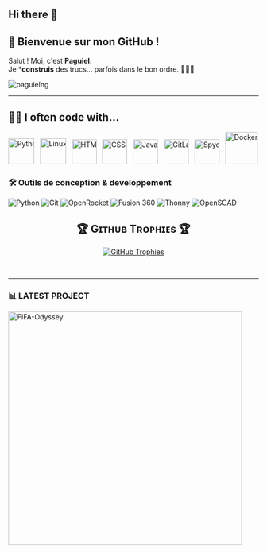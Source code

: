 ## Hi there 👋

## 👋 Bienvenue sur mon GitHub !

Salut ! Moi, c'est **Paguiel**.  
Je ***construis** des trucs... parfois dans le bon ordre. 🧑🏾‍💻

<!--Profile Count Badge-->
<p align="left">
  <img src="https://komarev.com/ghpvc/?username=paguielng&label=Profile%20views&color=770677&style=for-the-badge&logo=star" alt="paguielng" style="padding-right:20px;" />
</p>

---

## 👨‍💻 I often code with...

<div style="overflow: hidden; white-space: nowrap;">
  <div style="display: inline-block; animation: scroll 10s linear infinite; white-space: nowrap;">
    <a href="https://www.python.org/"><img src="https://cdn.jsdelivr.net/gh/devicons/devicon/icons/python/python-original.svg" alt="Python" width="52"/></a>&nbsp;&nbsp;
    <a href="https://www.linux.org/"><img src="https://cdn.jsdelivr.net/gh/devicons/devicon/icons/linux/linux-original.svg" alt="Linux" width="52"/></a>&nbsp;&nbsp;
    <a href="https://developer.mozilla.org/en-US/docs/Web/Guide/HTML/HTML5"><img src="https://cdn.jsdelivr.net/gh/devicons/devicon/icons/html5/html5-original.svg" alt="HTML" width="50"/></a>&nbsp;&nbsp;
    <a href="https://developer.mozilla.org/en-US/docs/Web/CSS"><img src="https://cdn.jsdelivr.net/gh/devicons/devicon/icons/css3/css3-original.svg" alt="CSS" width="50"/></a>&nbsp;&nbsp;
    <a href="https://developer.mozilla.org/en-US/docs/Web/JavaScript"><img src="https://cdn.jsdelivr.net/gh/devicons/devicon/icons/javascript/javascript-original.svg" alt="JavaScript" width="50"/></a>&nbsp;&nbsp;
    <a href="https://gitlab.com/"><img src="https://talks.freelancerepublik.com/wp-content/uploads/2021/02/GitLab_Logo.svg.png" alt="GitLab" width="50"/></a>&nbsp;&nbsp;
    <a href="https://www.spyder-ide.org/"><img src="https://cdn.jsdelivr.net/gh/devicons/devicon/icons/spyder/spyder-original.svg" alt="Spyder" width="50"/></a>&nbsp;&nbsp;
    <a href="https://www.docker.com/"><img src="https://d7umqicpi7263.cloudfront.net/img/product/bf3d98f7-537d-4f2c-b763-ee84a2487590.com/5c52f7fb9b471662f8b00586df713879" alt="Docker" width="65"/></a>&nbsp;&nbsp;
    <a href="https://micropython.org/"><img src="https://upload.wikimedia.org/wikipedia/commons/a/a7/MicroPython_new_logo.svg" alt="MicroPython" width="50"/></a>&nbsp;&nbsp;
    <a href="https://jupyter.org/"><img src="https://upload.wikimedia.org/wikipedia/commons/thumb/3/38/Jupyter_logo.svg/langfr-800px-Jupyter_logo.svg.png" alt="JupyterLab" width="50"/></a>&nbsp;&nbsp;
    <a href="https://code.visualstudio.com/"><img src="https://upload.wikimedia.org/wikipedia/commons/thumb/9/9a/Visual_Studio_Code_1.35_icon.svg/1024px-Visual_Studio_Code_1.35_icon.svg.png" alt="VS Code" width="50"/></a>&nbsp;&nbsp;
    <a href="https://git-scm.com/"><img src="https://upload.wikimedia.org/wikipedia/commons/thumb/3/3f/Git_icon.svg/2048px-Git_icon.svg.png" alt="Git" width="55"/></a>&nbsp;&nbsp;
	<a href="https://developer.android.com/"><img src="https://upload.wikimedia.org/wikipedia/commons/thumb/5/51/Android_Studio_Logo_2024.svg/langfr-800px-Android_Studio_Logo_2024.svg.png" alt="Android Studio" width="50"/></a>
  </div>
</div>


### 🛠️ Outils de conception & developpement

![Python](https://img.shields.io/badge/Python-3776AB?style=for-the-badge&logo=python&logoColor=white)
![Git](https://img.shields.io/badge/Git-F05032?style=for-the-badge&logo=git&logoColor=white)
![OpenRocket](https://img.shields.io/badge/OpenRocket-1E90FF?style=for-the-badge&logo=rocket&logoColor=white)
![Fusion 360](https://img.shields.io/badge/Fusion%20360-FF8800?style=for-the-badge&logo=autodesk&logoColor=white)
![Thonny](https://img.shields.io/badge/Thonny-333333?style=for-the-badge&logo=thonny&logoColor=white)
![OpenSCAD](https://img.shields.io/badge/OpenSCAD-FFD700?style=for-the-badge&logo=openscad&logoColor=black)


<!--Trophies Section-->   
<h2 align="center">🏆 Gɪᴛʜᴜʙ Tʀᴏᴘʜɪᴇs 🏆</h2>
<p align="center">
  <a href="https://github.com/paguielng">
    <picture>
      <source media="(prefers-color-scheme: dark)" srcset="https://github-profile-trophy.vercel.app/?username=Kiran1689&no-bg=true&row=2&column=6&margin-w=20&margin-h=20&theme=monokai">
      <source media="(prefers-color-scheme: light)" srcset="https://github-profile-trophy.vercel.app/?username=Kiran1689&no-bg=true&row=2&column=6&margin-w=20&margin-h=20">
      <img alt="GitHub Trophies" src="https://github-profile-trophy.vercel.app/?username=Kiran1689&no-bg=true&no-frame=true&row=2&column=6&margin-w=20&margin-h=20">
    </picture>
  </a>
</p>
<br />

---
### 📊 LATEST PROJECT

<tr>
   <td width="50%">
     <p align="left">
       <a href="https://github.com/paguielng/FIFA-Odyssey">
         <img align="center" width="470" src="https://github-readme-stats.vercel.app/api/pin/?username=paguielng&repo=FIFA-Odyssey&theme=nightowl&show_owner=true&bg_color=0,000000,441350&title_color=c56a90&text_color=ffffff" alt="FIFA-Odyssey" />
        </a>
      </p>
    </td>
   
